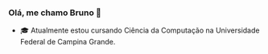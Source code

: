 ### Olá, me chamo Bruno 👋

- 🎓 Atualmente estou cursando Ciência da Computação na Universidade Federal de Campina Grande.
